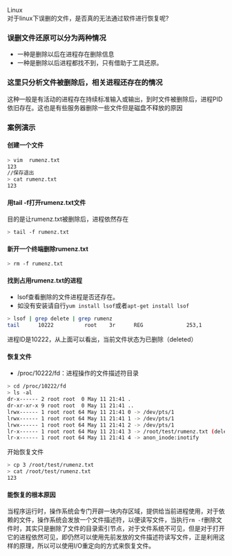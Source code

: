 Linux<br />对于linux下误删的文件，是否真的无法通过软件进行恢复呢?
<a name="EouvG"></a>
### 误删文件还原可以分为两种情况

- 一种是删除以后在进程存在删除信息
- 一种是删除以后进程都找不到，只有借助于工具还原。
<a name="YbQIe"></a>
### 这里只分析文件被删除后，相关进程还存在的情况
这种一般是有活动的进程存在持续标准输入或输出，到时文件被删除后，进程PID依旧存在。这也是有些服务器删除一些文件但是磁盘不释放的原因
<a name="kJr2A"></a>
### 案例演示
<a name="tUHgJ"></a>
#### 创建一个文件
```bash
> vim  rumenz.txt
123
//保存退出
> cat rumenz.txt
123
```
<a name="gghTc"></a>
#### 用tail -f打开rumenz.txt文件
目的是让rumenz.txt被删除后，进程依然存在
```bash
> tail -f rumenz.txt
```
<a name="PnoGE"></a>
#### 新开一个终端删除rumenz.txt
```bash
> rm -f rumenz.txt
```
<a name="IstrE"></a>
#### 找到占用rumenz.txt的进程

- lsof查看删除的文件进程是否还存在。
- 如没有安装请自行`yum install lsof`或者`apt-get install lsof`
```bash
> lsof | grep delete | grep rumenz
tail      10222          root    3r      REG              253,1          4   70911074 /root/test/rumenz.txt (deleted)
```
进程ID是10222，从上面可以看出，当前文件状态为已删除（deleted）
<a name="j2EJi"></a>
#### 恢复文件

- /proc/10222/fd：进程操作的文件描述符目录
```bash
> cd /proc/10222/fd
> ls -al
dr-x------ 2 root root  0 May 11 21:41 .
dr-xr-xr-x 9 root root  0 May 11 21:41 ..
lrwx------ 1 root root 64 May 11 21:41 0 -> /dev/pts/1
lrwx------ 1 root root 64 May 11 21:41 1 -> /dev/pts/1
lrwx------ 1 root root 64 May 11 21:41 2 -> /dev/pts/1
lr-x------ 1 root root 64 May 11 21:41 3 -> /root/test/rumenz.txt (deleted)
lr-x------ 1 root root 64 May 11 21:41 4 -> anon_inode:inotify
```
开始恢复文件
```bash
> cp 3 /root/test/rumenz.txt
> cat /root/test/rumenz.txt
123
```
<a name="Acels"></a>
#### 能恢复的根本原因
当程序运行时，操作系统会专门开辟一块内存区域，提供给当前进程使用，对于依赖的文件，操作系统会发放一个文件描述符，以便读写文件，当执行`rm -f`删除文件时，其实只是删除了文件的目录索引节点，对于文件系统不可见，但是对于打开它的进程依然可见，即仍然可以使用先前发放的文件描述符读写文件，正是利用这样的原理，所以可以使用I/O重定向的方式来恢复文件。
